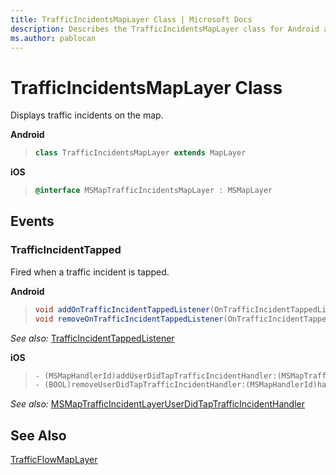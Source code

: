 ```yaml
---
title: TrafficIncidentsMapLayer Class | Microsoft Docs
description: Describes the TrafficIncidentsMapLayer class for Android and iOS and provides the class's events and additional references.
ms.author: pablocan
---
```


# TrafficIncidentsMapLayer Class

Displays traffic incidents on the map.

**Android**

>```java
> class TrafficIncidentsMapLayer extends MapLayer
>```

**iOS**

>```objectivec
> @interface MSMapTrafficIncidentsMapLayer : MSMapLayer
>```


## Events

### TrafficIncidentTapped

Fired when a traffic incident is tapped.

**Android**

>```java
> void addOnTrafficIncidentTappedListener(OnTrafficIncidentTappedListener listener)
> void removeOnTrafficIncidentTappedListener(OnTrafficIncidentTappedListener listener)
>```

_See also:_ [TrafficIncidentTappedListener](Android/OnTrafficIncidentTappedListener-interface.md)

**iOS**

>```objectivec
> - (MSMapHandlerId)addUserDidTapTrafficIncidentHandler:(MSMapTrafficIncidentLayerUserDidTapTrafficIncidentHandler)handler
> - (BOOL)removeUserDidTapTrafficIncidentHandler:(MSMapHandlerId)handlerId

_See also:_ [MSMapTrafficIncidentLayerUserDidTapTrafficIncidentHandler](iOS/MSMapTrafficIncidentLayerUserDidTapTrafficIncidentHandler-interface.md)

## See Also

[TrafficFlowMapLayer](TrafficFlowMapLayer-class.md)